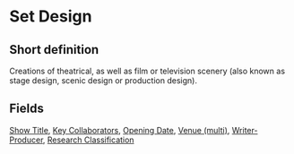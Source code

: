 # Set Design
## Short definition
Creations of theatrical, as well as film or television scenery (also known as stage design, scenic design or production design).
## Fields
[Show Title](../Object-Fields/Set%20Design/Show%20Title.md),
[Key Collaborators](../Object-Fields/Set%20Design/Key%20Collaborators.md),
[Opening Date](../Object-Fields/Set%20Design/Opening%20Date.md),
[Venue (multi)](../Object-Fields/Set%20Design/Venue%20(multi).md),
[Writer-Producer](../Object-Fields/Set%20Design/Writer-Producer.md),
[Research Classification](../Object-Fields/Set%20Design/Research%20Classification.md)
